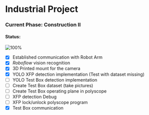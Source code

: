 # Industrial Project 

### Current Phase: Construction II

#### Status:

![100%](https://progress-bar.dev/40)

- [x] Established communication with Robot Arm 
- [x] *Roboflow* vision recognition
- [X] 3D Printed mount for the camera
- [x] YOLO XFP detection implementation (Test with dataset missing)
- [ ] YOLO Test Box detection implementation
- [ ] Create Test Box dataset (take pictures)
- [ ] Create Test Box operating plane in polyscope
- [ ] XFP detection Debug
- [ ] XFP lock/unlock polyscope program
- [x] Test Box communication
